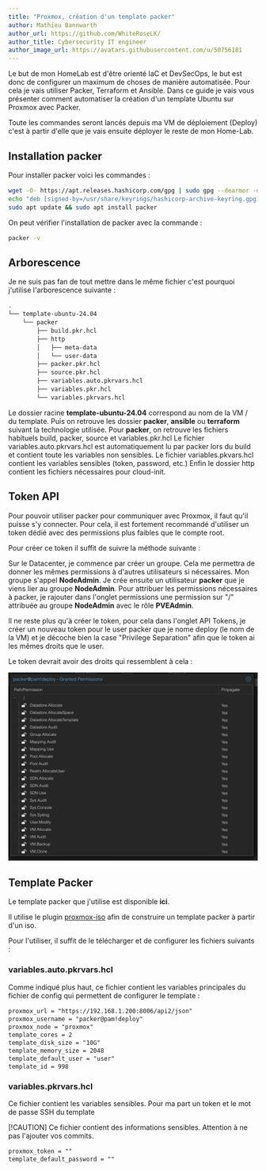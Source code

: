 ```yaml
---
title: "Proxmox, création d'un template packer"
author: Mathieu Bannwarth
author_url: https://github.com/WhiteRoseLK/
author_title: Cybersecurity IT engineer
author_image_url: https://avatars.githubusercontent.com/u/50756181
---
```


Le but de mon HomeLab est d'être orienté IaC et DevSecOps, le but est donc de configurer un maximum de choses de manière automatisée.
Pour cela je vais utiliser Packer, Terraform et Ansible. Dans ce guide je vais vous présenter comment automatiser la création d'un template Ubuntu sur Proxmox avec Packer.

Toute les commandes seront lancés depuis ma VM de déploiement (Deploy) c'est à partir d'elle que je vais ensuite déployer le reste de mon Home-Lab.

## Installation packer

Pour installer packer voici les commandes :
```bash
wget -O- https://apt.releases.hashicorp.com/gpg | sudo gpg --dearmor -o /usr/share/keyrings/hashicorp-archive-keyring.gpg
echo "deb [signed-by=/usr/share/keyrings/hashicorp-archive-keyring.gpg] https://apt.releases.hashicorp.com $(lsb_release -cs) main" | sudo tee /etc/apt/sources.list.d/hashicorp.list
sudo apt update && sudo apt install packer
```
On peut vérifier l'installation de packer avec la commande :
```bash
packer -v
```

## Arborescence

Je ne suis pas fan de tout mettre dans le même fichier c'est pourquoi j'utilise l'arborescence suivante :
```bash
.
└── template-ubuntu-24.04
    └── packer
        ├── build.pkr.hcl
        ├── http
        │   ├── meta-data
        │   └── user-data
        ├── packer.pkr.hcl
        ├── source.pkr.hcl
        ├── variables.auto.pkrvars.hcl
        ├── variables.pkr.hcl
        └── variables.pkrvars.hcl
```

Le dossier racine **template-ubuntu-24.04** correspond au nom de la VM / du template.
Puis on retrouve les dossier **packer**, **ansible** ou **terraform** suivant la technologie utilisée.
Pour **packer**, on retrouve les fichiers habituels build, packer, source et variables.pkr.hcl
Le fichier variables.auto.pkrvars.hcl est automatiquement lu par packer lors du build et contient toute les variables non sensibles.
Le fichier variables.pkvars.hcl contient les variables sensibles (token, password, etc.)
Enfin le dossier http contient les fichiers nécessaires pour cloud-init.

## Token API

Pour pouvoir utiliser packer pour communiquer avec Proxmox, il faut qu'il puisse s'y connecter. Pour cela, il est fortement recommandé d'utiliser un token dédié avec des permissions plus faibles que le compte root.

Pour créer ce token il suffit de suivre la méthode suivante :

Sur le Datacenter, je commence par créer un groupe. Cela me permettra de donner les mêmes permissions à d'autres utilisateurs si nécessaires.
Mon groupe s'appel **NodeAdmin**. Je crée ensuite un utilisateur **packer** que je viens lier au groupe **NodeAdmin**.
Pour attribuer les permissions nécessaires à packer, je rajouter dans l'onglet permissions une permission sur "/" attribuée au groupe **NodeAdmin** avec le rôle **PVEAdmin**.

Il ne reste plus qu'à créer le token, pour cela dans l'onglet API Tokens, je créer un nouveau token pour le user packer que je nome deploy (le nom de la VM) et je décoche bien la case "Privilege Separation" afin que le token ai les mêmes droits que le user.

Le token devrait avoir des droits qui ressemblent à cela :

![Token Rights](/img/docs/homelab/2024-05-26-Proxmox-Template-Packer/token-rights-packer.png)

## Template Packer

Le template packer que j'utilise est disponible **ici**.

Il utilise le plugin [proxmox-iso](https://developer.hashicorp.com/packer/integrations/hashicorp/proxmox/latest/components/builder/iso) afin de construire un template packer à partir d'un iso.

Pour l'utiliser, il suffit de le télécharger et de configurer les fichiers suivants :

### variables.auto.pkrvars.hcl

Comme indiqué plus haut, ce fichier contient les variables principales du fichier de config qui permettent de configurer le template :

```text
proxmox_url = "https://192.168.1.200:8006/api2/json"
proxmox_username = "packer@pam!deploy"
proxmox_node = "proxmox"
template_cores = 2
template_disk_size = "10G"
template_memory_size = 2048
template_default_user = "user"
template_id = 998
```

### variables.pkrvars.hcl

Ce fichier contient les variables sensibles. Pour ma part un token et le mot de passe SSH du template

[!CAUTION]
Ce fichier contient des informations sensibles. Attention à ne pas l'ajouter vos commits.

```text
proxmox_token = ""
template_default_password = ""
```